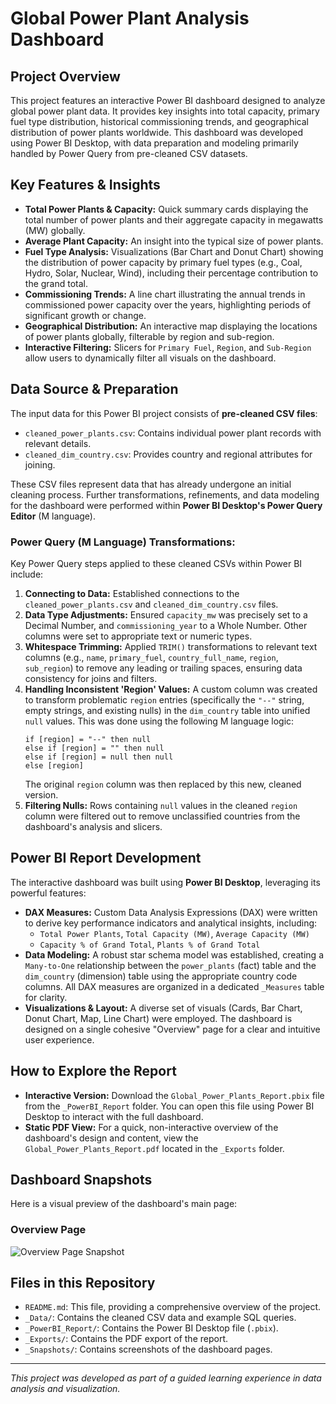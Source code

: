 # Global Power Plant Analysis Dashboard

## Project Overview
This project features an interactive Power BI dashboard designed to analyze global power plant data. It provides key insights into total capacity, primary fuel type distribution, historical commissioning trends, and geographical distribution of power plants worldwide. This dashboard was developed using Power BI Desktop, with data preparation and modeling primarily handled by Power Query from pre-cleaned CSV datasets.

## Key Features & Insights
-   **Total Power Plants & Capacity:** Quick summary cards displaying the total number of power plants and their aggregate capacity in megawatts (MW) globally.
-   **Average Plant Capacity:** An insight into the typical size of power plants.
-   **Fuel Type Analysis:** Visualizations (Bar Chart and Donut Chart) showing the distribution of power capacity by primary fuel types (e.g., Coal, Hydro, Solar, Nuclear, Wind), including their percentage contribution to the grand total.
-   **Commissioning Trends:** A line chart illustrating the annual trends in commissioned power capacity over the years, highlighting periods of significant growth or change.
-   **Geographical Distribution:** An interactive map displaying the locations of power plants globally, filterable by region and sub-region.
-   **Interactive Filtering:** Slicers for `Primary Fuel`, `Region`, and `Sub-Region` allow users to dynamically filter all visuals on the dashboard.

## Data Source & Preparation
The input data for this Power BI project consists of **pre-cleaned CSV files**:
-   `cleaned_power_plants.csv`: Contains individual power plant records with relevant details.
-   `cleaned_dim_country.csv`: Provides country and regional attributes for joining.

These CSV files represent data that has already undergone an initial cleaning process. Further transformations, refinements, and data modeling for the dashboard were performed within **Power BI Desktop's Power Query Editor** (M language).

### Power Query (M Language) Transformations:
Key Power Query steps applied to these cleaned CSVs within Power BI include:
1.  **Connecting to Data:** Established connections to the `cleaned_power_plants.csv` and `cleaned_dim_country.csv` files.
2.  **Data Type Adjustments:** Ensured `capacity_mw` was precisely set to a Decimal Number, and `commissioning_year` to a Whole Number. Other columns were set to appropriate text or numeric types.
3.  **Whitespace Trimming:** Applied `TRIM()` transformations to relevant text columns (e.g., `name`, `primary_fuel`, `country_full_name`, `region`, `sub_region`) to remove any leading or trailing spaces, ensuring data consistency for joins and filters.
4.  **Handling Inconsistent 'Region' Values:** A custom column was created to transform problematic `region` entries (specifically the `"--"` string, empty strings, and existing nulls) in the `dim_country` table into unified `null` values. This was done using the following M language logic:
    ```powerquery-m
    if [region] = "--" then null
    else if [region] = "" then null
    else if [region] = null then null
    else [region]
    ```
    The original `region` column was then replaced by this new, cleaned version.
5.  **Filtering Nulls:** Rows containing `null` values in the cleaned `region` column were filtered out to remove unclassified countries from the dashboard's analysis and slicers.

## Power BI Report Development
The interactive dashboard was built using **Power BI Desktop**, leveraging its powerful features:
-   **DAX Measures:** Custom Data Analysis Expressions (DAX) were written to derive key performance indicators and analytical insights, including:
    -   `Total Power Plants`, `Total Capacity (MW)`, `Average Capacity (MW)`
    -   `Capacity % of Grand Total`, `Plants % of Grand Total`
-   **Data Modeling:** A robust star schema model was established, creating a `Many-to-One` relationship between the `power_plants` (fact) table and the `dim_country` (dimension) table using the appropriate country code columns. All DAX measures are organized in a dedicated `_Measures` table for clarity.
-   **Visualizations & Layout:** A diverse set of visuals (Cards, Bar Chart, Donut Chart, Map, Line Chart) were employed. The dashboard is designed on a single cohesive "Overview" page for a clear and intuitive user experience.

## How to Explore the Report
-   **Interactive Version:** Download the `Global_Power_Plants_Report.pbix` file from the `_PowerBI_Report` folder. You can open this file using Power BI Desktop to interact with the full dashboard.
-   **Static PDF View:** For a quick, non-interactive overview of the dashboard's design and content, view the `Global_Power_Plants_Report.pdf` located in the `_Exports` folder.

## Dashboard Snapshots
Here is a visual preview of the dashboard's main page:

### Overview Page
![Overview Page Snapshot](Snapshots/Global_Power_Plants_Overview.png)

## Files in this Repository
-   `README.md`: This file, providing a comprehensive overview of the project.
-   `_Data/`: Contains the cleaned CSV data and example SQL queries.
-   `_PowerBI_Report/`: Contains the Power BI Desktop file (`.pbix`).
-   `_Exports/`: Contains the PDF export of the report.
-   `_Snapshots/`: Contains screenshots of the dashboard pages.

---
*This project was developed as part of a guided learning experience in data analysis and visualization.*
